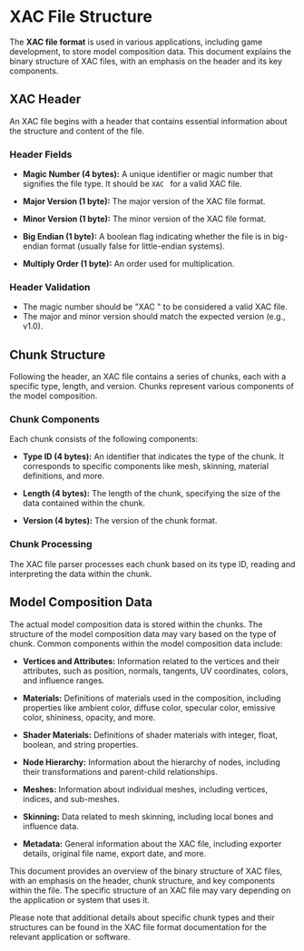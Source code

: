 # XAC File Structure

The **XAC file format** is used in various applications, including game development, to store model composition data.
This document explains the binary structure of XAC files, with an emphasis on the header and its key components.

## XAC Header

An XAC file begins with a header that contains essential information about the structure and content of the file.

### Header Fields

- **Magic Number (4 bytes):** A unique identifier or magic number that signifies the file type. It should be `XAC ` for
  a valid XAC file.

- **Major Version (1 byte):** The major version of the XAC file format.

- **Minor Version (1 byte):** The minor version of the XAC file format.

- **Big Endian (1 byte):** A boolean flag indicating whether the file is in big-endian format (usually false for
  little-endian systems).

- **Multiply Order (1 byte):** An order used for multiplication.

### Header Validation

- The magic number should be "XAC " to be considered a valid XAC file.
- The major and minor version should match the expected version (e.g., v1.0).

## Chunk Structure

Following the header, an XAC file contains a series of chunks, each with a specific type, length, and version. Chunks
represent various components of the model composition.

### Chunk Components

Each chunk consists of the following components:

- **Type ID (4 bytes):** An identifier that indicates the type of the chunk. It corresponds to specific components like
  mesh, skinning, material definitions, and more.

- **Length (4 bytes):** The length of the chunk, specifying the size of the data contained within the chunk.

- **Version (4 bytes):** The version of the chunk format.

### Chunk Processing

The XAC file parser processes each chunk based on its type ID, reading and interpreting the data within the chunk.

## Model Composition Data

The actual model composition data is stored within the chunks. The structure of the model composition data may vary
based on the type of chunk. Common components within the model composition data include:

- **Vertices and Attributes:** Information related to the vertices and their attributes, such as position, normals,
  tangents, UV coordinates, colors, and influence ranges.

- **Materials:** Definitions of materials used in the composition, including properties like ambient color, diffuse
  color, specular color, emissive color, shininess, opacity, and more.

- **Shader Materials:** Definitions of shader materials with integer, float, boolean, and string properties.

- **Node Hierarchy:** Information about the hierarchy of nodes, including their transformations and parent-child
  relationships.

- **Meshes:** Information about individual meshes, including vertices, indices, and sub-meshes.

- **Skinning:** Data related to mesh skinning, including local bones and influence data.

- **Metadata:** General information about the XAC file, including exporter details, original file name, export date, and
  more.

This document provides an overview of the binary structure of XAC files, with an emphasis on the header, chunk
structure, and key components within the file. The specific structure of an XAC file may vary depending on the
application or system that uses it.

Please note that additional details about specific chunk types and their structures can be found in the XAC file format
documentation for the relevant application or software.
